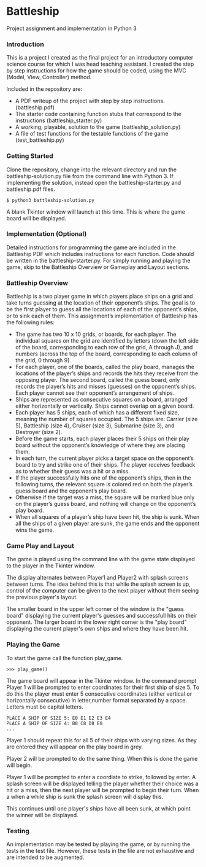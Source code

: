 # Battleship
Project assignment and implementation in Python 3

### Introduction

This is a project I created as the final project for an introductory computer science course for which I was head teaching assistant. I created the step by step instructions for how the game should be coded, using the MVC (Model, View, Controller) method. 

Included in the repository are:
- A PDF writeup of the project with step by step instructions. (battleship.pdf)
- The starter code containing function stubs that correspond to the instructions (battleship_starter.py)
- A working, playable, solution to the game (battleship_solution.py)
- A file of test functions for the testable functions of the game (test_battleship.py)

### Getting Started

Clone the repository, change into the relevant directory and run the battleship-solution.py file from the command line with Python 3. If implementing the solution, instead open the battleship-starter.py and battleship.pdf files.
```
$ python3 battleship-solution.py
```
A blank Tkinter window will launch at this time. This is where the game board will be displayed.

### Implementation (Optional)

Detailed instructions for programming the game are included in the Battleship PDF which includes instructions for each function. Code should be written in the battleship-starter.py. For simply running and playing the game, skip to the Battleship Overview or Gameplay and Layout sections.

### Battleship Overview

Battleship is a two player game in which players place ships on a grid and take turns guessing at the location of their opponent’s ships. The goal is to be the first player to guess all the locations of each of the opponent’s ships, or to sink each of them. This assignment’s implementation of Battleship has the following rules:
- The game has two 10 x 10 grids, or boards, for each player. The individual squares on the grid are identified by letters (down the left side of the board, corresponding to each row of the grid, A through J), and numbers (across the top of the board, corresponding to each column of the grid, 0 through 9).
- For each player, one of the boards, called the play board, manages the locations of the player’s ships and records the hits they receive from the opposing player. The second board, called the guess board, only records the player’s hits and misses (guesses) on the opponent’s ships. Each player cannot see their opponent’s arrangement of ships.
- Ships are represented as consecutive squares on a board, arranged either horizontally or vertically. Ships cannot overlap on a given board.
- Each player has 5 ships, each of which has a different fixed size, meaning the number of squares occupied. The 5 ships are: Carrier (size 5), Battleship (size 4), Cruiser (size 3), Submarine (size 3), and Destroyer (size 2).
- Before the game starts, each player places their 5 ships on their play board without the opponent’s knowledge of where they are placing them.
- In each turn, the current player picks a target space on the opponent’s board to try and strike one of their ships. The player receives feedback as to whether their guess was a hit or a miss.
- If the player successfully hits one of the opponent’s ships, then in the following turns, the relevant square is colored red on both the player’s guess board and the opponent’s play board.
- Otherwise if the target was a miss, the square will be marked blue only on the player’s guess board, and nothing will change on the opponent’s play board.
- When all squares of a player’s ship have been hit, the ship is sunk. When all the ships of a given player are sunk, the game ends and the opponent wins the game.

### Game Play and Layout

The game is played using the command line with the game state displayed to the player in the Tkinter window. 

The display alternates between Player1 and Player2 with splash screens between turns. The idea behind this is that while the splash screen is up, control of the computer can be given to the next player without them seeing the previous player's layout.

The smaller board in the upper left corner of the window is the "guess board" displaying the current player's guesses and successfull hits on their opponent. The larger board in the lower right corner is the "play board" displaying the current player's own ships and where they have been hit.

### Playing the Game

To start the game call the function play_game.
```
>>> play_game()
```
The game board will appear in the Tkinter window. In the command prompt Player 1 will be prompted to enter coordinates for their first ship of size 5. To do this the player must enter 5 consecutive coordinates (either vertical or horizontally consecutive) in letter,number format separated by a space. Letters must be capital letters.
```
PLACE A SHIP OF SIZE 5: E0 E1 E2 E3 E4
PLACE A SHIP OF SIZE 4: B8 C8 D8 E8
...
```
Player 1 should repeat this for all 5 of their ships with varying sizes. As they are entered they will appear on the play board in grey.

Player 2 will be prompted to do the same thing. When this is done the game will begin.

Player 1 will be prompted to enter a coordiate to strike, followed by enter. A splash screen will be displayed telling the player whether their choice was a hit or a miss, then the next player will be prompted to begin their turn. When a when a while ship is sunk the splash screen will display this.

This continues until one player's ships have all been sunk, at which point the winner will be displayed.

### Testing

An implementation may be tested by playing the game, or by running the tests in the test file. However, these tests in the file are not exhaustive and are intended to be augmented.


